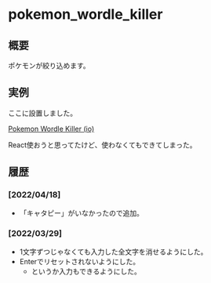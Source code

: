 # pokemon_wordle_killer

## 概要

ポケモンが絞り込めます。

## 実例

ここに設置しました。

[Pokemon Wordle Killer (io)](https://sakots.github.io/pwk/)

React使おうと思ってたけど、使わなくてもできてしまった。

## 履歴

### [2022/04/18]

- 「キャタピー」がいなかったので追加。

### [2022/03/29]

- 1文字ずつじゃなくても入力した全文字を消せるようにした。
- Enterでリセットされないようにした。
  - というか入力もできるようにした。
